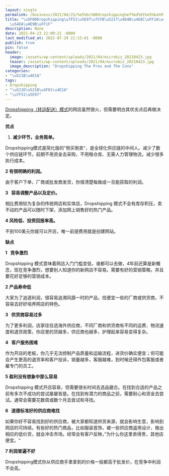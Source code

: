 ```yaml
---
layout: single
permalink: /business/2021/04/23/%e5%bc%80dropshipping%e7%bd%91%e5%ba%97%e7%b3%bb%e5%88%97%e4%b9%8b%e4%ba%8c%ef%bc%9a%e4%bc%98%e5%8a%a3%e6%9c%89%e5%93%aa%e4%ba%9b%ef%bc%9f/
title: "\u5F00Dropshipping\u7F51\u5E97\u7CFB\u5217\u4E4B\u4E8C\uFF1A\u4F18\u52A3\u6709\
  \u54EA\u4E9B\uFF1F"
description: None
date: 2021-04-23 21:09:21 -0000
last_modified_at: 2022-07-29 21:15:41 -0000
publish: true
pin: false
header:
  image: /assets/wp-content/uploads/2021/04/microbiz_20210423.jpg
  teaser: /assets/wp-content/uploads/2021/04/microbiz_20210423.jpg
  image_description: "Dropshipping The Pros and The Cons"
categories:
- "\u521B\u4E1A"
tags:
- Dropshipping
- "\u521D\u521B\u4F01\u4E1A"
- "\u7F51\u5E97"
---
```

[Dropshipping（转运配送）模式](https://aswebuild.com/business/2021/04/22/why-drop-shipping/)的网店虽然很火，但需要明白其优劣点后再做决定。

**优点**

  1. **减少环节，业务简单。**

Dropshipping模式是简化版的”倒买倒卖“，是全球化供应链的中间人。减少了数个供应链环节，前期不用资金去采购，不用租仓库、无需人力管理物流，减少很多执行成本。

**2 有很明确的利润。**

由于客户下单，厂商或批发商发货，你很清楚每做成一旦能获取的利润。

**3   容易调整产品以及定价。**

相比费用较为复杂的传统网店和实体店，Dropshipping 模式不会有库存积压，卖不动的产品可以随时下架，添加网上销售好的热门产品。

**4 风险低、投资回报率高。**

不到100美元你就可以开店，唯一前提费用就是创建网站。

**缺点**

**1   竞争激烈**

Dropshipping 模式意味着网店入门门槛变低，谁都可以去做，4年前还算是新概念，现在竞争激烈，想要别人知道你的新网店不容易。需要有好的营销策略，并且要花好足够的营销成本。

**2 产品寿命低**

大家为了追逐利润，很容易追溯风靡一时的产品，找便宜一些的厂商或供货商，不容易去好好培养网店的特色。

**3   供货商容易过多**

为了更多利润，店家往往选海外供应商，不同厂商和供货商有不同的运费、物流速度和退货政策，你店里的货越多，供应商也越多，护理起来容易变得复杂。

**4   客户服务困难**

作为开店的老板，你几乎无法控制产品质量和运输流程，进货价确实便宜；但可能会产生更高的退货率和客户投诉，销量越多，客服越难，到时候还得外包客服或者雇专门的员工。

**5 盈利没有想象中那么容易**

Dropshipping 模式开店容易，但需要很长时间去选品磨合。在找到合适的产品之前有多次不成功的尝试屡屡皆是。在找到有潜力的商品之前，需要耐心和资金去尝试。通常会需要花数周或数个月去尝试和寻找。

**6   道德标准好的供应商难找**

如果你好不容易找到好的供应商，被大家都知道供货来源，就会影响生意，影响到网店的可持续。有些好的热门商品，比如服装首饰，被一些供应商盗用设计，做出相应的低价货，就会冲击市场。经常会有客户反映，”为什么你这里卖得贵，其他店便宜。“

**7 利润普遍不好**

Dropshipping模式你从供应商手里拿到的价格一般都高于批发价，在竞争中利润不会高。
